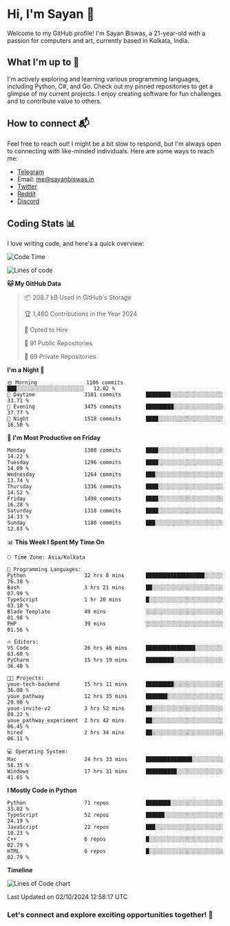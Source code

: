 # Hi, I'm Sayan 👋

Welcome to my GitHub profile! I'm Sayan Biswas, a 21-year-old with a passion for computers and art, currently based in Kolkata, India.

## What I'm up to 🚀

I'm actively exploring and learning various programming languages, including Python, C#, and Go. Check out my pinned repositories to get a glimpse of my current projects. I enjoy creating software for fun challenges and to contribute value to others.

## How to connect 📬

Feel free to reach out! I might be a bit slow to respond, but I'm always open to connecting with like-minded individuals. Here are some ways to reach me:

- [Telegram](https://t.me/dank_as_fuck)
- Email: [me@sayanbiswas.in](mailto:me@sayanbiswas.in)
- [Twitter](https://twitter.com/TheDankDel)
- [Reddit](https://www.reddit.com/user/dank_as_fuck_/)
- [Discord](https://discordapp.com/users/506536929152466945)

## Coding Stats 📊

I love writing code, and here's a quick overview:

<!--START_SECTION:waka-->
![Code Time](http://img.shields.io/badge/Code%20Time-1%2C819%20hrs%2035%20mins-blue)

![Lines of code](https://img.shields.io/badge/From%20Hello%20World%20I%27ve%20Written-6.2%20million%20lines%20of%20code-blue)

**🐱 My GitHub Data** 

> 📦 208.7 kB Used in GitHub's Storage 
 > 
> 🏆 1,460 Contributions in the Year 2024
 > 
> 💼 Opted to Hire
 > 
> 📜 91 Public Repositories 
 > 
> 🔑 69 Private Repositories 
 > 
**I'm a Night 🦉** 

```text
🌞 Morning                1106 commits        ███░░░░░░░░░░░░░░░░░░░░░░   12.02 % 
🌆 Daytime                3101 commits        ████████░░░░░░░░░░░░░░░░░   33.71 % 
🌃 Evening                3475 commits        █████████░░░░░░░░░░░░░░░░   37.77 % 
🌙 Night                  1518 commits        ████░░░░░░░░░░░░░░░░░░░░░   16.50 % 
```
📅 **I'm Most Productive on Friday** 

```text
Monday                   1308 commits        ████░░░░░░░░░░░░░░░░░░░░░   14.22 % 
Tuesday                  1296 commits        ████░░░░░░░░░░░░░░░░░░░░░   14.09 % 
Wednesday                1264 commits        ███░░░░░░░░░░░░░░░░░░░░░░   13.74 % 
Thursday                 1336 commits        ████░░░░░░░░░░░░░░░░░░░░░   14.52 % 
Friday                   1498 commits        ████░░░░░░░░░░░░░░░░░░░░░   16.28 % 
Saturday                 1318 commits        ████░░░░░░░░░░░░░░░░░░░░░   14.33 % 
Sunday                   1180 commits        ███░░░░░░░░░░░░░░░░░░░░░░   12.83 % 
```


📊 **This Week I Spent My Time On** 

```text
🕑︎ Time Zone: Asia/Kolkata

💬 Programming Languages: 
Python                   32 hrs 8 mins       ███████████████████░░░░░░   76.38 % 
Bash                     3 hrs 21 mins       ██░░░░░░░░░░░░░░░░░░░░░░░   07.99 % 
TypeScript               1 hr 20 mins        █░░░░░░░░░░░░░░░░░░░░░░░░   03.18 % 
Blade Template           49 mins             ░░░░░░░░░░░░░░░░░░░░░░░░░   01.98 % 
PHP                      39 mins             ░░░░░░░░░░░░░░░░░░░░░░░░░   01.56 % 

🔥 Editors: 
VS Code                  26 hrs 46 mins      ████████████████░░░░░░░░░   63.60 % 
PyCharm                  15 hrs 19 mins      █████████░░░░░░░░░░░░░░░░   36.40 % 

🐱‍💻 Projects: 
youe-tech-backend        15 hrs 11 mins      █████████░░░░░░░░░░░░░░░░   36.08 % 
youe_pathway             12 hrs 35 mins      ███████░░░░░░░░░░░░░░░░░░   29.90 % 
youe-invite-v2           3 hrs 52 mins       ██░░░░░░░░░░░░░░░░░░░░░░░   09.22 % 
youe_pathway_experiment  2 hrs 42 mins       ██░░░░░░░░░░░░░░░░░░░░░░░   06.45 % 
hired                    2 hrs 34 mins       ██░░░░░░░░░░░░░░░░░░░░░░░   06.11 % 

💻 Operating System: 
Mac                      24 hrs 33 mins      ███████████████░░░░░░░░░░   58.35 % 
Windows                  17 hrs 31 mins      ██████████░░░░░░░░░░░░░░░   41.65 % 
```

**I Mostly Code in Python** 

```text
Python                   71 repos            ████████░░░░░░░░░░░░░░░░░   33.02 % 
TypeScript               52 repos            ██████░░░░░░░░░░░░░░░░░░░   24.19 % 
JavaScript               22 repos            ███░░░░░░░░░░░░░░░░░░░░░░   10.23 % 
C++                      6 repos             █░░░░░░░░░░░░░░░░░░░░░░░░   02.79 % 
HTML                     6 repos             █░░░░░░░░░░░░░░░░░░░░░░░░   02.79 % 
```



**Timeline**

![Lines of Code chart](https://raw.githubusercontent.com/Dank-del/Dank-del/main/assets/bar_graph.png)


 Last Updated on 02/10/2024 12:58:17 UTC
<!--END_SECTION:waka-->

### Let's connect and explore exciting opportunities together! 🚀
